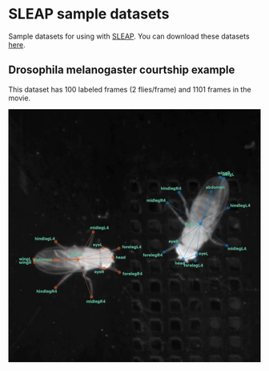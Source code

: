 # SLEAP sample datasets

Sample datasets for using with [SLEAP](https://github.com/murthylab/sleap). You can download these datasets [here](https://github.com/murthylab/sleap-datasets/archive/master.zip).

## Drosophila melanogaster courtship example

This dataset has 100 labeled frames (2 flies/frame) and 1101 frames in the movie.

![](drosophila-melanogaster-courtship/example.jpg)

